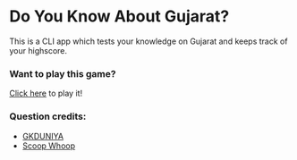 # Do You Know About Gujarat?

This is a CLI app which tests your knowledge on Gujarat and keeps track of your highscore.

### Want to play this game?
[Click here](https://repl.it/@iRohitGaur/1-Do-You-Know-India?embed=1&output=1) to play it!

### Question credits:
 * [GKDUNIYA](https://www.gkduniya.com/gujarat-state-quiz)
 * [Scoop Whoop](https://www.scoopwhoop.com/inothernews/interesting-india/)
